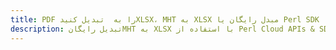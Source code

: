 ---title: PDF را به  تبدیل کنیدXLSX، MHT به XLSX مبدل رایگان یا Perl SDKdescription: تبدیل رایگانMHT به XLSX با استفاده از Perl Cloud APIs & SDK همچنین اسناد PDF را در Cloud ایجاد، ویرایش و رندر کنید.---